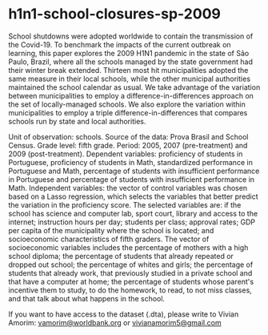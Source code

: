 # h1n1-school-closures-sp-2009
School shutdowns were adopted worldwide to contain the transmission of the Covid-19. To benchmark the impacts of the current outbreak on learning, this paper explores the 2009 H1N1 pandemic in the state of São Paulo, Brazil, where all the schools managed by the state government had their winter break extended. Thirteen most hit municipalities adopted the same measure in their local schools, while the other municipal authorities maintained the school calendar as usual. We take advantage of the variation between municipalities to employ a difference-in-differences approach on the set of locally-managed schools. We also explore the variation within municipalities to employ a triple difference-in-differences that compares schools run by state and local authorities.

Unit of observation: schools. Source of the data: Prova Brasil and School Census. Grade level: fifth grade. Period: 2005, 2007 (pre-treatment) and 2009 (post-treatment). Dependent variables: proficiency of students in Portuguese, proficiency of students in Math, standardized performance in Portuguese and Math, percentage of students with insufficient performance in Portuguese and percentage of students with insufficient performance in Math. Independent variables: the vector of control variables was chosen based on a Lasso regression, which selects the variables that better predict the variation in the proficiency score. The selected variables are: if the school has science and computer lab, sport court, library and access to the internet; instruction hours per day; students per class; approval rates; GDP per capita of the municipality where the school is located; and socioeconomic characteristics of fifth graders. The vector of socioeconomic variables includes the percentage of mothers with a high school diploma; the percentage of students that already repeated or dropped out school; the percentage of whites and girls; the percentage of students that already work, that previously studied in a private school and that have a computer at home; the percentage of students whose parent's incentive them to study, to do the homework, to read, to not miss classes, and that talk about what happens in the school.

If you want to have access to the dataset (.dta), please write to Vivian Amorim: vamorim@worldbank.org or vivianamorim5@gmail.com
